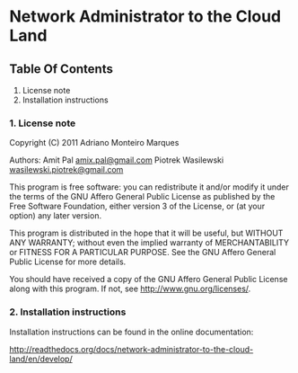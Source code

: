 # Network Administrator to the Cloud Land


## Table Of Contents

1. License note
2. Installation instructions


### 1. License note
Copyright (C) 2011 Adriano Monteiro Marques

Authors: Amit Pal <amix.pal@gmail.com>
         Piotrek Wasilewski <wasilewski.piotrek@gmail.com>

This program is free software: you can redistribute it and/or modify
it under the terms of the GNU Affero General Public License as
published by the Free Software Foundation, either version 3 of the
License, or (at your option) any later version.

This program is distributed in the hope that it will be useful,
but WITHOUT ANY WARRANTY; without even the implied warranty of
MERCHANTABILITY or FITNESS FOR A PARTICULAR PURPOSE.  See the
GNU Affero General Public License for more details.

You should have received a copy of the GNU Affero General Public License
along with this program.  If not, see <http://www.gnu.org/licenses/>.


### 2. Installation instructions

Installation instructions can be found in the online documentation:

http://readthedocs.org/docs/network-administrator-to-the-cloud-land/en/develop/
